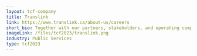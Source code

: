 ```yaml
---
layout: tcf-company
title: Translink
link: https://www.translink.ca/about-us/careers
short_bio: Together with our partners, stakeholders, and operating companies, TransLink plans and manages the region’s transportation system. We’re dedicated to creating and sustaining a transportation system that meets the needs of customers, residents, businesses, and goods movers in a way that protects the environment and supports the economic and social objectives of the region.
imageLink: /files/tcf2023/translink.png
industry: Public Services
type: tcf2023
---
```

